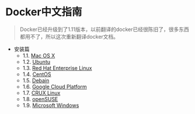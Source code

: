 Docker中文指南
===

>Docker已经升级到了1.11版本，以前翻译的docker已经很陈旧了，很多东西都用不了，所以这次重新翻译docker文档。

* 安装篇
	 - 1.1. [Mac OS X](/installation/macos.md)
 	 - 1.2. [Ubuntu](/installation/ubuntu.md)
 	 - 1.3. [Red Hat Enterprise Linux](/installation/ubuntu.md)
 	 - 1.4. [CentOS](/installation/centos.md)
 	 - 1.5. [Debain](/installation/debain.md)
 	 - 1.6. [Google Cloud Platform](/installation/google.md)
 	 - 1.7. [CRUX Linux](/installation/crux.md)
 	 - 1.8. [openSUSE](/installation/opensuse.md)
 	 - 1.9. [Microsoft Windows](/installation/windows.md)


